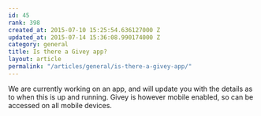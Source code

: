 ```yaml
---
id: 45
rank: 398
created_at: 2015-07-10 15:25:54.636127000 Z
updated_at: 2015-07-14 15:36:08.990174000 Z
category: general
title: Is there a Givey app?
layout: article
permalink: "/articles/general/is-there-a-givey-app/"
---
```

We are currently working on an app, and will update you with the details as to when this is up and running. Givey is however mobile enabled, so can be accessed on all mobile devices.
